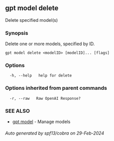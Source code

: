 ## gpt model delete

Delete specified model(s)

### Synopsis

Delete one or more models, specified by ID.

```
gpt model delete <modelID> [modelID]... [flags]
```

### Options

```
  -h, --help   help for delete
```

### Options inherited from parent commands

```
  -r, --raw   Raw OpenAI Response?
```

### SEE ALSO

* [gpt model](gpt_model.md)	 - Manage models

###### Auto generated by spf13/cobra on 29-Feb-2024
